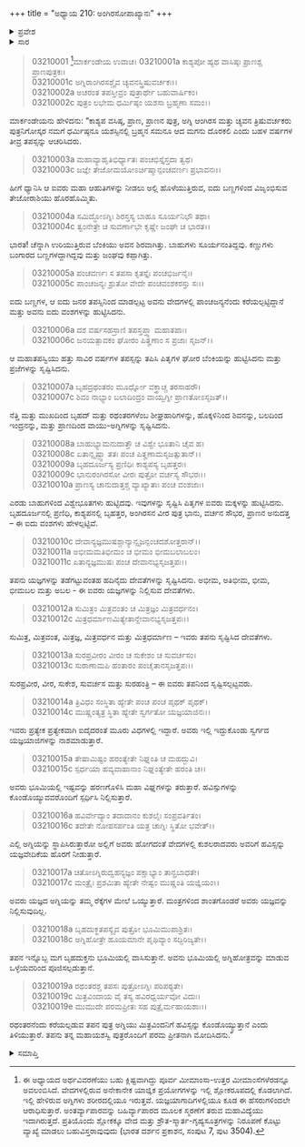 +++
title = "ಅಧ್ಯಾಯ 210: ಅಂಗಿರಸೋಪಾಖ್ಯಾನಃ"
+++

<details><summary>ಪ್ರವೇಶ</summary>


।।   ಓಂ ಓಂ ನಮೋ ನಾರಾಯಣಾಯ।।   ಶ್ರೀ ವೇದವ್ಯಾಸಾಯ ನಮಃ ।।

ಶ್ರೀ ಕೃಷ್ಣದ್ವೈಪಾಯನ ವೇದವ್ಯಾಸ ವಿರಚಿತ  

**ಶ್ರೀ ಮಹಾಭಾರತ**

**ಆರಣ್ಯಕ ಪರ್ವ**

**ಮಾರ್ಕಂಡೇಯಸಮಸ್ಯಾ ಪರ್ವ**

**ಅಧ್ಯಾಯ 210**

</details>


<details><summary>ಸಾರ</summary>

ಪಾಂಚಜನ್ಯಾಗ್ನಿಯ ಉತ್ಪತ್ತಿ ಮತ್ತು ಅವನ ಸಂತಾನ ವರ್ಣನೆ (1-19).

</details>


>03210001 [^1]ಮಾರ್ಕಂಡೇಯ ಉವಾಚ।
03210001a ಕಾಶ್ಯಪೋ ಹ್ಯಥ ವಾಸಿಷ್ಠಃ ಪ್ರಾಣಶ್ಚ ಪ್ರಾಣಪುತ್ರಕಃ।  
03210001c ಅಗ್ನಿರಾಂಗಿರಸಶ್ಚೈವ ಚ್ಯವನಸ್ತ್ರಿಷುವರ್ಚಕಃ।।  
03210002a ಅಚರಂತ ತಪಸ್ತೀವ್ರಂ ಪುತ್ರಾರ್ಥೇ ಬಹುವಾರ್ಷಿಕಂ।  
03210002c ಪುತ್ರಂ ಲಭೇಮ ಧರ್ಮಿಷ್ಠಂ ಯಶಸಾ ಬ್ರಹ್ಮಣಾ ಸಮಂ।।

ಮಾರ್ಕಂಡೇಯನು ಹೇಳಿದನು: “ಕಾಶ್ಯಪ ವಸಿಷ್ಠ, ಪ್ರಾಣ, ಪ್ರಾಣನ ಪುತ್ರ, ಅಗ್ನಿ ಆಂಗಿರಸ ಮತ್ತು ಚ್ಯವನ ತ್ರಿಷುವರ್ಚಕರು ಪುತ್ರನಿಗೋಸ್ಕರ ನಮಗೆ ಧರ್ಮಿಷ್ಠನೂ ಯಶಸ್ಸಿನಲ್ಲಿ ಬ್ರಹ್ಮನ ಸಮನೂ ಆದ ಮಗನು ದೊರಕಲಿ ಎಂದು ಬಹಳ ವರ್ಷಗಳ ತೀವ್ರ ತಪಸ್ಸನ್ನು ಆಚರಿಸಿದರು.

> 03210003a ಮಹಾವ್ಯಾಹೃತಿಭಿರ್ಧ್ಯಾತಃ ಪಂಚಭಿಸ್ತೈಸ್ತದಾ ತ್ವಥ।  
03210003c ಜಜ್ಞೇ ತೇಜೋಮಯೋಽರ್ಚಿಷ್ಮಾನ್ಪಂಚವರ್ಣಃ ಪ್ರಭಾವನಃ।।

ಹೀಗೆ ಧ್ಯಾನಿಸಿ ಆ ಐವರು ಮಹಾ ಆಹುತಿಗಳನ್ನು ನೀಡಲು ಅಲ್ಲಿ ಹೊಳೆಯುತ್ತಿರುವ, ಐದು ಬಣ್ಣಗಳಿಂದ ವಿಜೃಂಭಿಸುವ ತೇಜೋರಾಶಿಯು ಹೊರಹೊಮ್ಮಿತು.

> 03210004a ಸಮಿದ್ಧೋಽಗ್ನಿಃ ಶಿರಸ್ತಸ್ಯ ಬಾಹೂ ಸೂರ್ಯನಿಭೌ ತಥಾ।  
03210004c ತ್ವಂನೇತ್ರೇ ಚ ಸುವರ್ಣಾಭೇ ಕೃಷ್ಣೇ ಜಂಘೇ ಚ ಭಾರತ।।

ಭಾರತ! ಚೆನ್ನಾಗಿ ಉರಿಯುತ್ತಿರುವ ಬೆಂಕಿಯು ಅವನ ಶಿರವಾಗಿತ್ತು. ಬಾಹುಗಳು ಸೂರ್ಯನಂತಿದ್ದವು. ಕಣ್ಣುಗಳು ಬಂಗಾರದ ಬಣ್ಣಗಳದ್ದಾಗಿದ್ದವು ಮತ್ತು ಜಂಘವು ಕಪ್ಪಾಗಿತ್ತು.

> 03210005a ಪಂಚವರ್ಣಃ ಸ ತಪಸಾ ಕೃತಸ್ತೈಃ ಪಂಚಭಿರ್ಜನೈಃ।  
03210005c ಪಾಂಚಜನ್ಯಃ ಶ್ರುತೋ ವೇದೇ ಪಂಚವಂಶಕರಸ್ತು ಸಃ।।

ಐದು ಬಣ್ಣಗಳ, ಆ ಐದು ಜನರ ತಪಸ್ಸಿನಿಂದ ಮಾಡಲ್ಪಟ್ಟ ಅವನು ವೇದಗಳಲ್ಲಿ ಪಾಂಚಜನ್ಯನೆಂದು ಕರೆಯಲ್ಪಟ್ಟಿದ್ದಾನೆ ಮತ್ತು ಅವನು ಐದು ವಂಶಗಳನ್ನು ಹುಟ್ಟಿಸಿದನು.

> 03210006a ದಶ ವರ್ಷಸಹಸ್ರಾಣಿ ತಪಸ್ತಪ್ತ್ವಾ ಮಹಾತಪಾಃ।   
03210006c ಜನಯತ್ಪಾವಕಂ ಘೋರಂ ಪಿತೄಣಾಂ ಸ ಪ್ರಜಾಃ ಸೃಜನ್।।

ಆ ಮಹಾತಪಸ್ವಿಯು ಹತ್ತು ಸಾವಿರ ವರ್ಷಗಳ ತಪಸ್ಸನ್ನು ತಪಿಸಿ ಪಿತೃಗಳ ಘೋರ ಬೆಂಕಿಯನ್ನು ಹುಟ್ಟಿಸಿದನು ಮತ್ತು ಪ್ರಜೆಗಳನ್ನು ಸೃಷ್ಟಿಸಿದನು.

> 03210007a ಬೃಹದ್ರಥಂತರಂ ಮೂರ್ಧ್ನೋ ವಕ್ತ್ರಾಚ್ಚ ತರಸಾಹರೌ।  
03210007c ಶಿವಂ ನಾಭ್ಯಾಂ ಬಲಾದಿಂದ್ರಂ ವಾಯ್ವಗ್ನೀ ಪ್ರಾಣತೋಽಸೃಜತ್।।

ನೆತ್ತಿ ಮತ್ತು ಮುಖದಿಂದ ಬೃಹದ್ ಮತ್ತು ರಥಂತರಗಳೆಂಬ ಶೀಘ್ರಹಾರಿಗಳನ್ನು, ಹೊಕ್ಕಳಿನಿಂದ ಶಿವನನ್ನು, ಬಲದಿಂದ ಇಂದ್ರನನ್ನು, ಮತ್ತು ಪ್ರಾಣದಿಂದ ವಾಯು-ಅಗ್ನಿಗಳನ್ನು ಸೃಷ್ಟಿಸಿದನು.

> 03210008a ಬಾಹುಭ್ಯಾಮನುದಾತ್ತೌ ಚ ವಿಶ್ವೇ ಭೂತಾನಿ ಚೈವ ಹ।  
03210008c ಏತಾನ್ಸೃಷ್ಟ್ವಾ ತತಃ ಪಂಚ ಪಿತೄಣಾಮಸೃಜತ್ಸುತಾನ್।।  
03210009a ಬೃಹದೂರ್ಜಸ್ಯ ಪ್ರಣಿಧಿಃ ಕಾಶ್ಯಪಸ್ಯ ಬೃಹತ್ತರಃ।   
03210009c ಭಾನುರಂಗಿರಸೋ ವೀರಃ ಪುತ್ರೋ ವರ್ಚಸ್ಯ ಸೌಭರಃ।।  
03210010a ಪ್ರಾಣಸ್ಯ ಚಾನುದಾತ್ತಶ್ಚ ವ್ಯಾಖ್ಯಾತಾಃ ಪಂಚ ವಂಶಜಾಃ।

ಎರಡು ಬಾಹುಗಳಿಂದ ವಿಶ್ವೇಭೂತಗಳು ಹುಟ್ಟಿದವು. ಇವುಗಳನ್ನು ಸೃಷ್ಟಿಸಿ ಪಿತೃಗಳ ಐವರು ಮಕ್ಕಳನ್ನು ಹುಟ್ಟಿಸಿದನು. ಬೃಹದೂರ್ಜನಲ್ಲಿ ಪ್ರಣಿಧಿ, ಕಾಶ್ಯಪನಲ್ಲಿ ಬೃಹತ್ತರ, ಅಂಗಿರಸನ ವೀರ ಪುತ್ರ ಭಾನು, ವರ್ಚನ ಸೌಭರ, ಪ್ರಾಣನ ಅನುದತ್ತ – ಈ ಐದು ವಂಶಗಳು ಹೇಳಲ್ಪಟ್ಟಿವೆ.

> 03210010c ದೇವಾನ್ಯಜ್ಞಮುಷಶ್ಚಾನ್ಯಾನ್ಸೃಜನ್ಪಂಚದಶೋತ್ತರಾನ್।।   
03210011a ಅಭೀಮಮತಿಭೀಮಂ ಚ ಭೀಮಂ ಭೀಮಬಲಾಬಲಂ।  
03210011c ಏತಾನ್ಯಜ್ಞಮುಷಃ ಪಂಚ ದೇವಾನಭ್ಯಸೃಜತ್ತಪಃ।।

ತಪನು ಯಜ್ಞಗಳನ್ನು ತಡೆಗಟ್ಟುವಂತಹ ಹದಿನೈದು ದೇವತೆಗಳನ್ನು ಸೃಷ್ಟಿಸಿದನು. ಅಭೀಮ, ಅತಿಭೀಮ, ಭೀಮ, ಭೀಮಬಲ ಮತ್ತು ಅಬಲ - ಈ ಐವರು ಯಜ್ಞಗಳನ್ನು ನಿಲ್ಲಿಸುವ ದೇವತೆಗಳು.

> 03210012a ಸುಮಿತ್ರಂ ಮಿತ್ರವಂತಂ ಚ ಮಿತ್ರಜ್ಞಂ ಮಿತ್ರವರ್ಧನಂ।   
03210012c ಮಿತ್ರಧರ್ಮಾಣಮಿತ್ಯೇತಾನ್ದೇವಾನಭ್ಯಸೃಜತ್ತಪಃ।।

ಸುಮಿತ್ರ, ಮಿತ್ರವಂತ, ಮಿತ್ರಜ್ಞ, ಮಿತ್ರವರ್ಧನ ಮತ್ತು ಮಿತ್ರಧರ್ಮಾಣ – ಇವರು ತಪನು ಸೃಷ್ಟಿಸಿದ ದೇವತೆಗಳು.

> 03210013a ಸುರಪ್ರವೀರಂ ವೀರಂ ಚ ಸುಕೇಶಂ ಚ ಸುವರ್ಚಸಂ।  
03210013c ಸುರಾಣಾಮಪಿ ಹಂತಾರಂ ಪಂಚೈತಾನಸೃಜತ್ತಪಃ।।

ಸುರಪ್ರವೀರ, ವೀರ, ಸುಕೇಶ, ಸುವರ್ಚಸ ಮತ್ತು ಸುರಹಂತ್ರಿ – ಈ ಐವರು ತಪನಿಂದ ಸೃಷ್ಟಿಸಲ್ಪಟ್ಟವರು.

> 03210014a ತ್ರಿವಿಧಂ ಸಂಸ್ಥಿತಾ ಹ್ಯೇತೇ ಪಂಚ ಪಂಚ ಪೃಥಕ್ ಪೃಥಕ್।  
03210014c ಮುಷ್ಣಂತ್ಯತ್ರ ಸ್ಥಿತಾ ಹ್ಯೇತೇ ಸ್ವರ್ಗತೋ ಯಜ್ಞಯಾಜಿನಃ।।

ಇವರು ಪ್ರತ್ಯೇಕ ಪ್ರತ್ಯೇಕವಾಗಿ ಐದೈದರಂತೆ ಮೂರು ವಿಧಗಳಲ್ಲಿ ಇದ್ದಾರೆ. ಅವರು ಇಲ್ಲಿ ಇದ್ದುಕೊಂಡು ಸ್ವರ್ಗದ ಯಜ್ಞಯಾಜಿಗಳನ್ನು ನಾಶಮಾಡುತ್ತಾರೆ.

> 03210015a ತೇಷಾಮಿಷ್ಟಂ ಹರಂತ್ಯೇತೇ ನಿಘ್ನಂತಿ ಚ ಮಹದ್ಭುವಿ।  
03210015c ಸ್ಪರ್ಧಯಾ ಹವ್ಯವಾಹಾನಾಂ ನಿಘ್ನಂತ್ಯೇತೇ ಹರಂತಿ ಚ।।

ಅವರು ಭೂಮಿಯಲ್ಲಿ ಇಷ್ಟವನ್ನು ಹರಣಗೊಳಿಸಿ ಮಹಾ ವಿಘ್ನಗಳನ್ನು ತರುತ್ತಾರೆ. ಹವಿಸ್ಸುಗಳನ್ನು ಕೊಂಡೊಯ್ಯುವವರೊಂದಿಗೆ ಸ್ಪರ್ಧಿಸಿ ನಿಲ್ಲಿಸುತ್ತಾರೆ.

> 03210016a ಹವಿರ್ವೇದ್ಯಾಂ ತದಾದಾನಂ ಕುಶಲೈಃ ಸಂಪ್ರವರ್ತಿತಂ।  
03210016c ತದೇತೇ ನೋಪಸರ್ಪಂತಿ ಯತ್ರ ಚಾಗ್ನಿಃ ಸ್ಥಿತೋ ಭವೇತ್।।

ಎಲ್ಲಿ ಅಗ್ನಿಯನ್ನು ಸ್ಥಾಪಿಸಿರುತ್ತಾರೋ ಅಲ್ಲಿಗೆ ಅವರು ಹೋಗದಂತೆ ವೇದಗಳಲ್ಲಿ ಕುಶಲರಾದವರು ಅವರಿಗೆ ಹವಿಸ್ಸನ್ನು ಯಜ್ಞವೇದಿಕೆಯ ಹೊರಗೆ ನೀಡುತ್ತಾರೆ.

> 03210017a ಚಿತೋಽಗ್ನಿರುದ್ವಹನ್ಯಜ್ಞಂ ಪಕ್ಷಾಭ್ಯಾಂ ತಾನ್ಪ್ರಬಾಧತೇ।  
03210017c ಮಂತ್ರೈಃ ಪ್ರಶಮಿತಾ ಹ್ಯೇತೇ ನೇಷ್ಟಂ ಮುಷ್ಣಂತಿ ಯಜ್ಞಿಯಂ।।

ಅವರು ಯಜ್ಞದ ಅಗ್ನಿಯನ್ನು ತಮ್ಮ ರೆಕ್ಕೆಗಳ ಮೇಲೆ ಒಯ್ಯುತ್ತಾರೆ. ಮಂತ್ರಗಳಿಂದ ಶಾಂತಗೊಂಡರೆ ಅವರು ಯಜ್ಞವನ್ನು ನಿಲ್ಲಿಸುವುದಿಲ್ಲ.

> 03210018a ಬೃಹದುಕ್ಥತಪಸ್ಯೈವ ಪುತ್ರೋ ಭೂಮಿಮುಪಾಶ್ರಿತಃ।  
03210018c ಅಗ್ನಿಹೋತ್ರೇ ಹೂಯಮಾನೇ ಪೃಥಿವ್ಯಾಂ ಸದ್ಭಿರಿಜ್ಯತೇ।।

ತಪನ ಇನ್ನೊಬ್ಬ ಮಗ ಬೃಹದುಕ್ತನು ಭೂಮಿಯಲ್ಲಿ ವಾಸಿಸುತ್ತಾನೆ. ಅವನು ಭೂಮಿಯಲ್ಲಿ ಅಗ್ನಿಹೋತ್ರವನ್ನು ಮಾಡುವ ಒಳ್ಳೆಯವರಿಂದ ಪೂಜಿಸಲ್ಪಡುತ್ತಾನೆ.

> 03210019a ರಥಂತರಶ್ಚ ತಪಸಃ ಪುತ್ರೋಽಗ್ನಿಃ ಪರಿಪಠ್ಯತೇ।  
03210019c ಮಿತ್ರವಿಂದಾಯ ವೈ ತಸ್ಯ ಹವಿರಧ್ವರ್ಯವೋ ವಿದುಃ।  
03210019e ಮುಮುದೇ ಪರಮಪ್ರೀತಃ ಸಹ ಪುತ್ರೈರ್ಮಹಾಯಶಾಃ।।

ರಥಂತರನೆಂದು ಕರೆಯಲ್ಪಡುವ ತಪನ ಪುತ್ರ ಅಗ್ನಿಯು ಮಿತ್ರವಿಂದನಿಗೆ ಹವಿಸ್ಸನ್ನು ಕೊಂಡೊಯ್ಯುತ್ತಾನೆ ಎಂದು ತಿಳಿಯುತ್ತಾರೆ. ತಪನು ತನ್ನ ಮಹಾಯಶಸ್ವಿ ಪುತ್ರರೊಂದಿಗೆ ಪರಮ ಪ್ರೀತನಾಗಿ ಮೋದಿಸಿದನು.”

<details><summary>ಸಮಾಪ್ತಿ</summary>


ಇತಿ ಶ್ರೀ ಮಹಾಭಾರತೇ ಆರಣ್ಯಕ ಪರ್ವಣಿ ಮಾರ್ಕಂಡೇಯಸಮಸ್ಯಾ ಪರ್ವಣಿ ಅಂಗಿರಸೋಪಾಖ್ಯಾನೇ ದಶಾಧಿಕದ್ವಿಶತತಮೋಽಧ್ಯಾಯಃ।  
ಇದು ಮಹಾಭಾರತದ ಆರಣ್ಯಕ ಪರ್ವದಲ್ಲಿ ಮಾರ್ಕಂಡೇಯಸಮಸ್ಯಾ ಪರ್ವದಲ್ಲಿ ಅಂಗಿರಸೋಪಾಖ್ಯಾನದಲ್ಲಿ ಇನ್ನೂರಾಹತ್ತನೆಯ ಅಧ್ಯಾಯವು.



</details>

[^1]: ಈ ಅಧ್ಯಾಯದ ಅರ್ಥವಿವರಣೆಯು ಬಹು ಕ್ಲಿಷ್ಟವಾಗಿದ್ದು ಪೂರ್ವ ಮೀಮಾಂಸಾ-ಉತ್ತರ ಮೀಮಾಂಸೆಗಳೆರಡನ್ನೂ ಅವಲಂಬಿಸಿದೆ. ವೇದಗಳಲ್ಲಿರುವ ಅನೇಕಾನೇಕ ಯಾಜ್ಞಿಕ ಪ್ರಯೋಗಗಳನ್ನು ಇಲ್ಲಿ ಶ್ಲೋಕರೂಪದಲ್ಲಿ ಕೊಡಲಾಗಿದೆ. ಇಲ್ಲಿ ಹೇಳಿರುವ ಅಗ್ನಿಗಳು ಶರೀರದಲ್ಲಿಯೂ ಇರುತ್ತವೆ. ಯಜ್ಞಯಾಗಾದಿಗಳಲ್ಲಿಯೂ ಕೂಡ ಈ ಹೆಸರುಗಳಿಂದಲೇ ಆರಾಧಿಸುತ್ತಾರೆ. ಅಂತರ್ವ್ಯಾಪಾರವನ್ನು ಬಹಿರ್ವ್ಯಾಪಾರದ ಮೂಲಕ ಸ್ಮರಣೆಗೆ ತರುವ ಮಹಾವಿದ್ಯೆಯು ಇದಾಗಿರುತ್ತದೆ. ಪ್ರತಿಯೊಂದು ಶ್ಲೋಕಕ್ಕೂ ವೇದ ಮತ್ತು ಶ್ರೌತ-ಸ್ಮಾರ್ತ-ಗೃಹ್ಯಸೂತ್ರಗಳನ್ನು ನಿರೂಪಣೆ ಕೊಟ್ಟು ವ್ಯಾಖ್ಯೆ ಮಾಡಲು ಬಹುವಿಸ್ತರಾವುವುದು (ಭಾರತ ದರ್ಶನ ಪ್ರಕಾಶನ, ಸಂಪುಟ 7, ಪುಟ 3504).